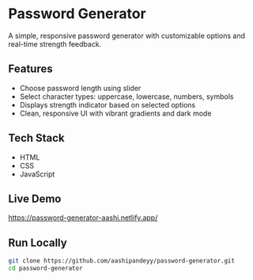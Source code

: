 # Password Generator

A simple, responsive password generator with customizable options and real-time strength feedback.

## Features

- Choose password length using slider
- Select character types: uppercase, lowercase, numbers, symbols
- Displays strength indicator based on selected options
- Clean, responsive UI with vibrant gradients and dark mode

## Tech Stack

- HTML  
- CSS  
- JavaScript  

## Live Demo
https://password-generator-aashi.netlify.app/

## Run Locally

```bash
git clone https://github.com/aashipandeyy/password-generator.git
cd password-generator
```
